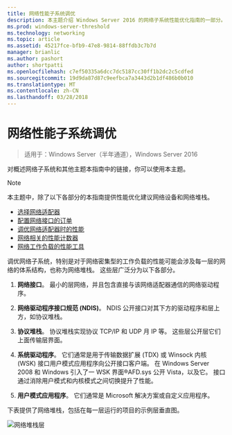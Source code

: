 ```yaml
---
title: 网络性能子系统调优
description: 本主题介绍 Windows Server 2016 的网络子系统性能优化指南的一部分。
ms.prod: windows-server-threshold
ms.technology: networking
ms.topic: article
ms.assetid: 45217fce-bfb9-47e8-9814-88ffdb3c7b7d
manager: brianlic
ms.author: pashort
author: shortpatti
ms.openlocfilehash: c7ef50335a6dcc7dc5187cc30ff1b2dc2c5cdfed
ms.sourcegitcommit: 19d9da87d87c9eefbca7a3443d2b1df486b0b010
ms.translationtype: MT
ms.contentlocale: zh-CN
ms.lasthandoff: 03/28/2018
---
```

# <a name="network-subsystem-performance-tuning"></a>网络性能子系统调优

>适用于：Windows Server（半年通道），Windows Server 2016

对概述网络子系统和其他主题本指南中的链接，你可以使用本主题。

>[!NOTE]
>本主题中，除了以下各部分的本指南提供性能优化建议网络设备和网络堆栈。
> - [选择网络适配器](net-sub-choose-nic.md)
> - [配置网络接口的订单](net-sub-interface-metric.md)
> - [调优网络适配器时的性能](net-sub-performance-tuning-nics.md)
> - [网络相关的性能计数器](net-sub-performance-counters.md)
> - [网络工作负载的性能工具](net-sub-performance-tools.md)

调优网络子系统，特别是对于网络密集型的工作负载的性能可能会涉及每一层的网络的体系结构，也称为网络堆栈。 这些层广泛分为以下各部分。

1. **网络接口**。 最小的层网络，并且包含直接与该网络适配器通信的网络驱动程序。

2. **网络驱动程序接口规范 (NDIS)**。 NDIS 公开接口对其下方的驱动程序和层上方，如协议堆栈。
  
3. **协议堆栈**。 协议堆栈实现协议 TCP/IP 和 UDP 月 IP 等。 这些层公开层它们上面传输层界面。
  
4. **系统驱动程序**。 它们通常是用于传输数据扩展 (TDX) 或 Winsock 内核 (WSK) 接口用户模式应用程序向公开接口客户端。 在 Windows Server 2008 和 Windows 引入了一 WSK 界面&reg;AFD.sys 公开 Vista，以及它。 接口通过消除用户模式和内核模式之间切换提升了性能。
  
5. **用户模式应用程序**。 它们通常是 Microsoft 解决方案或自定义应用程序。

下表提供了网络堆栈，包括在每一层运行的项目的示例层垂直图。  

![网络堆栈层](../../media/Network-Subsystem/network-layers.jpg)


